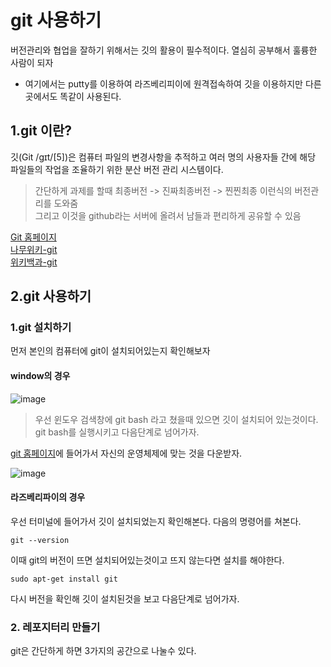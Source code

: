 # git 사용하기
버전관리와 협업을 잘하기 위해서는 깃의 활용이 필수적이다. 
열심히 공부해서 훌륭한 사람이 되자
- 여기에서는 putty를 이용하여 라즈베리피이에 원격접속하여 깃을 이용하지만 다른곳에서도 똑같이 사용된다.
## 1.git 이란?
깃(Git /ɡɪt/[5])은 컴퓨터 파일의 변경사항을 추적하고 여러 명의 사용자들 간에 해당 파일들의 작업을 조율하기 위한 분산 버전 관리 시스템이다.
> 간단하게 과제를 할때 최종버전 -> 진짜최종버전 -> 찐찐최종 이런식의 버전관리를 도와줌  
> 그리고 이것을 github라는 서버에 올려서 남들과 편리하게 공유할 수 있음


[Git 홈페이지](https://git-scm.com/downloads)  
[나무위키-git](https://namu.wiki/w/Git)  
[위키백과-git](https://ko.wikipedia.org/wiki/%EA%B9%83_(%EC%86%8C%ED%94%84%ED%8A%B8%EC%9B%A8%EC%96%B4))  

## 2.git 사용하기

### 1.git 설치하기
먼저 본인의 컴퓨터에 git이 설치되어있는지 확인해보자
#### window의 경우
![image](https://user-images.githubusercontent.com/76804251/131245797-fe512e86-37b5-469f-9f7f-d2a59c8f772c.png)

> 우선 윈도우 검색창에 git bash 라고 쳤을때 있으면 깃이 설치되어 있는것이다. git bash를 실행시키고 다음단계로 넘어가자.

[git 홈페이지](https://git-scm.com/downloads)에 들어가서 자신의 운영체제에 맞는 것을 다운받자.


![image](https://user-images.githubusercontent.com/76804251/131245907-3635814a-c491-425f-9792-1a79fa5007bb.png)


#### 라즈베리파이의 경우
우선 터미널에 들어가서 깃이 설치되었는지 확인해본다. 다음의 명령어를 쳐본다.
```
git --version
```
이때 git의 버전이 뜨면 설치되어있는것이고 뜨지 않는다면 설치를 해야한다. 
```
sudo apt-get install git
```
다시 버전을 확인해 깃이 설치된것을 보고 다음단계로 넘어가자.

### 2. 레포지터리 만들기
git은 간단하게 하면 3가지의 공간으로 나눌수 있다.

